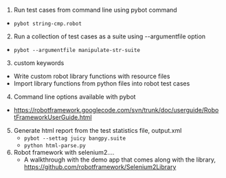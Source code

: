 1. Run test cases from command line using pybot command
 * `pybot string-cmp.robot`
2. Run a collection of test cases as a suite using --argumentfile option
 *  `pybot --argumentfile manipulate-str-suite`
3. custom keywords
  *  Write custom robot library functions with resource files
  *  Import library functions from python files into robot test cases
4. Command line options available with pybot
  *  https://robotframework.googlecode.com/svn/trunk/doc/userguide/RobotFrameworkUserGuide.html
5. Generate html report from the test statistics file, output.xml
   * `pybot --settag juicy bangpy.suite`
   * `python html-parse.py`
6. Robot framework with selenium2....
   * A walkthrough with the demo app that comes along with the library,
       https://github.com/robotframework/Selenium2Library